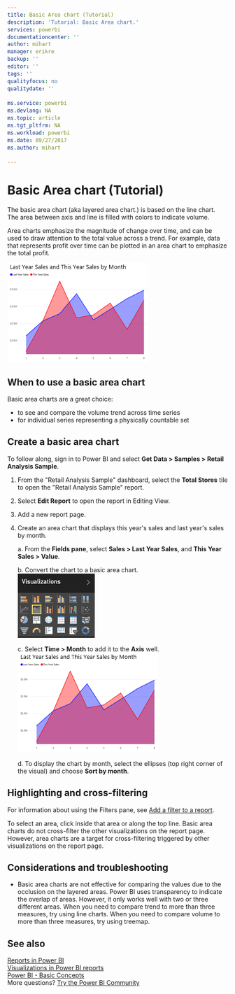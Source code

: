 ```yaml
---
title: Basic Area chart (Tutorial)
description: 'Tutorial: Basic Area chart.'
services: powerbi
documentationcenter: ''
author: mihart
manager: erikre
backup: ''
editor: ''
tags: ''
qualityfocus: no
qualitydate: ''

ms.service: powerbi
ms.devlang: NA
ms.topic: article
ms.tgt_pltfrm: NA
ms.workload: powerbi
ms.date: 09/27/2017
ms.author: mihart

---
```

# Basic Area chart (Tutorial)
The basic area chart (aka layered area chart.) is based on the line chart. The area between axis and line is filled with colors to indicate volume. 

Area charts emphasize the magnitude of change over time, and can be used to draw attention to the total value across a trend. For example, data that represents profit over time can be plotted in an area chart to emphasize the total profit.

![](media/powerbi-service-tutorial-basic-area-chart/powerbi-area-chartnew.png)

## When to use a basic area chart
Basic area charts are a great choice:

* to see and compare the volume trend across time series 
* for individual series representing a physically countable set

## Create a basic area chart
To follow along, sign in to Power BI and select **Get Data \> Samples \> Retail Analysis Sample**. 

1. From the "Retail Analysis Sample" dashboard, select the **Total Stores** tile to open the "Retail Analysis Sample" report.
2. Select **Edit Report** to open the report in Editing View.
3. Add a new report page.
4. Create an area chart that displays this year's sales and last year's sales by month.
   
   a.  From the **Fields pane**, select **Sales \> Last Year Sales**, and **This Year Sales > Value**.
   
   b.  Convert the chart to a basic area chart.    
   ![](media/powerbi-service-tutorial-basic-area-chart/convertChart.png)
   
   c.  Select **Time \> Month** to add it to the **Axis** well.   
   ![](media/powerbi-service-tutorial-basic-area-chart/powerbi-area-chartnew.png)
   
   d.  To display the chart by month, select the ellipses (top right corner of the visual) and choose **Sort by month**.

## Highlighting and cross-filtering
For information about using the Filters pane, see [Add a filter to a report](power-bi-report-add-filter.md).

To select an area, click inside that area or along the top line.  Basic area charts do not cross-filter the other visualizations on the report page. However, area charts are a target for cross-filtering triggered by other visualizations on the report page.

## Considerations and troubleshooting
* Basic area charts are not effective for comparing the values due to the occlusion on the layered areas. Power BI uses transparency to indicate the overlap of areas. However, it only works well with two or three different areas. When you need to compare trend to more than three measures, try using line charts. When you need to compare volume to more than three measures, try using treemap.

## See also
[Reports in Power BI](powerbi-service-reports.md)  
[Visualizations in Power BI reports](power-bi-report-visualizations.md)  
[Power BI - Basic Concepts](powerbi-service-basic-concepts.md)  
More questions? [Try the Power BI Community](http://community.powerbi.com/)

